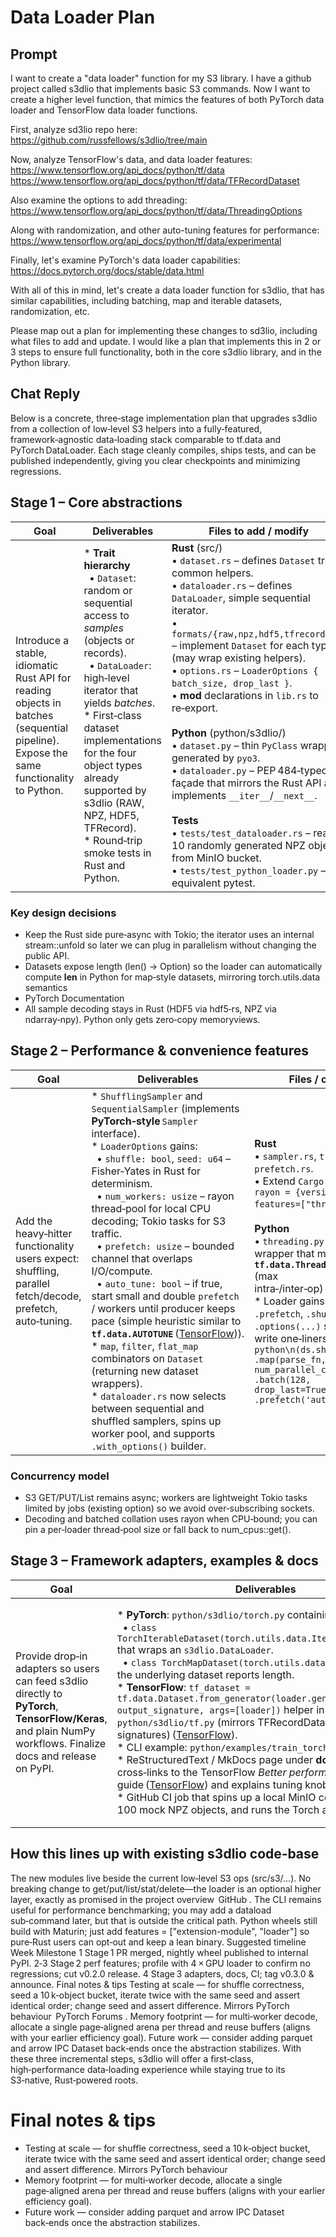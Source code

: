 # Data Loader Plan
## Prompt
I want to create a "data loader" function for my S3 library.  I have a github project called s3dlio that implements basic S3 commands.  Now I want to create a higher level function, that mimics the features of both PyTorch data loader and TensorFlow data loader functions.

First, analyze sd3lio repo here: https://github.com/russfellows/s3dlio/tree/main

Now, analyze TensorFlow's data, and data loader features: 
https://www.tensorflow.org/api_docs/python/tf/data
https://www.tensorflow.org/api_docs/python/tf/data/TFRecordDataset

Also examine the options to add threading: https://www.tensorflow.org/api_docs/python/tf/data/ThreadingOptions

Along with randomization, and other auto-tuning features for performance: https://www.tensorflow.org/api_docs/python/tf/data/experimental

Finally, let's examine PyTorch's data loader capabilities: https://docs.pytorch.org/docs/stable/data.html

With all of this in mind, let's create a data loader function for s3dlio, that has similar capabilities, including batching, map and iterable datasets, randomization, etc.  

Please map out a plan for implementing these changes to sd3lio, including what files to add and update.  I would like a plan that implements this in 2 or 3 steps to ensure full functionality, both in the core s3dlio library, and in the Python library.


## Chat Reply
Below is a concrete, three‑stage implementation plan that upgrades s3dlio from a collection of low‑level S3 helpers into a fully‑featured, framework‑agnostic data‑loading stack comparable to tf.data and PyTorch DataLoader. Each stage cleanly compiles, ships tests, and can be published independently, giving you clear checkpoints and minimizing regressions.

## Stage 1 – Core abstractions

| Goal                                                                                                                                  | Deliverables                                                                                                                                                                                                                                                                                                                                         | Files to add / modify                                                                                                                                                                                                                                                                                                                                                                                                                                                                                                                                                                                                                                                                                                                                                               |
| ------------------------------------------------------------------------------------------------------------------------------------- | ---------------------------------------------------------------------------------------------------------------------------------------------------------------------------------------------------------------------------------------------------------------------------------------------------------------------------------------------------- | ----------------------------------------------------------------------------------------------------------------------------------------------------------------------------------------------------------------------------------------------------------------------------------------------------------------------------------------------------------------------------------------------------------------------------------------------------------------------------------------------------------------------------------------------------------------------------------------------------------------------------------------------------------------------------------------------------------------------------------------------------------------------------------- |
| Introduce a stable, idiomatic Rust API for reading objects in batches (sequential pipeline). Expose the same functionality to Python. | \* **Trait hierarchy**<br>  • `Dataset`: random or sequential access to *samples* (objects or records).<br>  • `DataLoader`: high‑level iterator that yields *batches*.<br>\* First‑class dataset implementations for the four object types already supported by s3dlio (RAW, NPZ, HDF5, TFRecord).<br>\* Round‑trip smoke tests in Rust and Python. | **Rust** (src/)  <br>• `dataset.rs` – defines `Dataset` trait, common helpers. <br>• `dataloader.rs` – defines `DataLoader`, simple sequential iterator. <br>• `formats/{raw,npz,hdf5,tfrecord}.rs` – implement `Dataset` for each type (may wrap existing helpers). <br>• `options.rs` – `LoaderOptions { batch_size, drop_last }`.<br>• **mod** declarations in `lib.rs` to re‑export.<br><br>**Python** (python/s3dlio/)  <br>• `dataset.py` – thin `PyClass` wrappers generated by `pyo3`. <br>• `dataloader.py` – PEP 484‑typed façade that mirrors the Rust API and implements `__iter__`/`__next__`. <br><br>**Tests**  <br>• `tests/test_dataloader.rs` – read 10 randomly generated NPZ objects from MinIO bucket.<br>• `tests/test_python_loader.py` – equivalent pytest. |

### Key design decisions

* Keep the Rust side pure‑async with Tokio; the iterator uses an internal stream::unfold so later we can plug in parallelism without changing the public API.
* Datasets expose length (len() -> Option<usize>) so the loader can automatically compute __len__ in Python for map‑style datasets, mirroring torch.utils.data semantics 
* PyTorch Documentation
* All sample decoding stays in Rust (HDF5 via hdf5‑rs, NPZ via ndarray‑npy). Python only gets zero‑copy memoryviews.

## Stage 2 – Performance & convenience features
| Goal                                                                                                      | Deliverables                                                                                                                                                                                                                                                                                                                                                                                                                                                                                                                                                                                                                                                                                                                                                                                                  | Files / changes                                                                                                                                                                                                                                                                                                                                                                                                                                                                                                                                           |
| --------------------------------------------------------------------------------------------------------- | ------------------------------------------------------------------------------------------------------------------------------------------------------------------------------------------------------------------------------------------------------------------------------------------------------------------------------------------------------------------------------------------------------------------------------------------------------------------------------------------------------------------------------------------------------------------------------------------------------------------------------------------------------------------------------------------------------------------------------------------------------------------------------------------------------------- | --------------------------------------------------------------------------------------------------------------------------------------------------------------------------------------------------------------------------------------------------------------------------------------------------------------------------------------------------------------------------------------------------------------------------------------------------------------------------------------------------------------------------------------------------------- |
| Add the heavy‑hitter functionality users expect: shuffling, parallel fetch/decode, prefetch, auto‑tuning. | \* `ShufflingSampler` and `SequentialSampler` (implements **PyTorch‑style** `Sampler` interface).<br>\* `LoaderOptions` gains:<br>  • `shuffle: bool`, `seed: u64` – Fisher‑Yates in Rust for determinism.<br>  • `num_workers: usize` – rayon thread‑pool for local CPU decoding; Tokio tasks for S3 traffic.<br>  • `prefetch: usize` – bounded channel that overlaps I/O/compute.<br>  • `auto_tune: bool` – if true, start small and double `prefetch` / workers until producer keeps pace (simple heuristic similar to **`tf.data.AUTOTUNE`** ([TensorFlow][1])).<br>\* `map`, `filter`, `flat_map` combinators on `Dataset` (returning new dataset wrappers).<br>\* `dataloader.rs` now selects between sequential and shuffled samplers, spins up worker pool, and supports `.with_options()` builder. | **Rust**  <br>• `sampler.rs`, `transform.rs`, `prefetch.rs`. <br>• Extend `Cargo.toml` with `rayon = {version="*", features=["threads"]}`.<br><br>**Python**  <br>• `threading.py` – expose a thin wrapper that mimics **`tf.data.ThreadingOptions`** (max intra‑/inter‑op) ([TensorFlow][2]).<br>\* Loader gains `.map`, `.batch`, `.prefetch`, `.shuffle`, `.options(...)` so one can write one‑liners like in TF:<br>`python\n(ds.shuffle(10000)\n   .map(parse_fn, num_parallel_calls='auto')\n   .batch(128, drop_last=True)\n   .prefetch('auto'))` |

[1]: https://www.tensorflow.org/guide/data_performance?utm_source=chatgpt.com "Better performance with the tf.data API - TensorFlow Core"
[2]: https://www.tensorflow.org/api_docs/python/tf/data/ThreadingOptions?utm_source=chatgpt.com "tf.data.ThreadingOptions - TensorFlow v2.16.1"


### Concurrency model

* S3 GET/PUT/List remains async; workers are lightweight Tokio tasks limited by jobs (existing option) so we avoid over‑subscribing sockets.
* Decoding and batched collation uses rayon when CPU‑bound; you can pin a per‑loader thread‑pool size or fall back to num_cpus::get().

## Stage 3 – Framework adapters, examples & docs
| Goal                                                                                                                                                            | Deliverables                                                                                                                                                                                                                                                                                                                                                                                                                                                                                                                                                                                                                                                                                                                                                                                                                                                               | Files / changes                                                                                                                                                                                                                                                                                                                             |
| --------------------------------------------------------------------------------------------------------------------------------------------------------------- | -------------------------------------------------------------------------------------------------------------------------------------------------------------------------------------------------------------------------------------------------------------------------------------------------------------------------------------------------------------------------------------------------------------------------------------------------------------------------------------------------------------------------------------------------------------------------------------------------------------------------------------------------------------------------------------------------------------------------------------------------------------------------------------------------------------------------------------------------------------------------- | ------------------------------------------------------------------------------------------------------------------------------------------------------------------------------------------------------------------------------------------------------------------------------------------------------------------------------------------- |
| Provide drop‑in adapters so users can feed s3dlio directly to **PyTorch**, **TensorFlow/Keras**, and plain NumPy workflows.  Finalize docs and release on PyPI. | \* **PyTorch**: `python/s3dlio/torch.py` containing<br>  • `class TorchIterableDataset(torch.utils.data.IterableDataset)` that wraps an `s3dlio.DataLoader`.<br>  • `class TorchMapDataset(torch.utils.data.Dataset)` when the underlying dataset reports length.<br>\* **TensorFlow**: `tf_dataset = tf.data.Dataset.from_generator(loader.generator_signature, output_signature, args=[loader])` helper in `python/s3dlio/tf.py` (mirrors TFRecordDataset signatures) ([TensorFlow][1]).<br>\* CLI example: `python/examples/train_torch.py`, `train_tf.py`.<br>\* ReStructuredText / MkDocs page under **docs/** that cross‑links to the TensorFlow *Better performance with tf.data* guide ([TensorFlow][2]) and explains tuning knobs.<br>\* GitHub CI job that spins up a local MinIO container, uploads 100 mock NPZ objects, and runs the Torch and TF unit tests. | **Python**  <br>• new submodules `torch.py`, `tf.py`, `examples/`. <br><br>**Rust**  <br>• `lib.rs` exports `pub mod adapter` only for Python compilation feature (behind `#[cfg(feature="python")]`). <br><br>**Doc & Release**  <br>• `docs/data_loader.md`, update `README.md` usage section. <br>• Tag v0.3.0 and upload wheel to PyPI. |

[1]: https://www.tensorflow.org/api_docs/python/tf/data/Dataset?utm_source=chatgpt.com "tf.data.Dataset | TensorFlow v2.16.1"
[2]: https://www.tensorflow.org/guide/data_performance?utm_source=chatgpt.com "Better performance with the tf.data API - TensorFlow Core"



## How this lines up with existing s3dlio code‑base

The new modules live beside the current low‑level S3 ops (src/s3/…). No breaking change to get/put/list/stat/delete—the loader is an optional higher layer, exactly as promised in the project overview 
GitHub
.
The CLI remains useful for performance benchmarking; you may add a dataload sub‑command later, but that is outside the critical path.
Python wheels still build with Maturin; just add features = ["extension-module", "loader"] so pure‑Rust users can opt‑out and keep a lean binary.
Suggested timeline
Week	Milestone
1	Stage 1 PR merged, nightly wheel published to internal PyPI.
2‑3	Stage 2 perf features; profile with 4 × GPU loader to confirm no regressions; cut v0.2.0 release.
4	Stage 3 adapters, docs, CI; tag v0.3.0 & announce.
Final notes & tips
Testing at scale — for shuffle correctness, seed a 10 k‑object bucket, iterate twice with the same seed and assert identical order; change seed and assert difference. Mirrors PyTorch behaviour 
PyTorch Forums
.
Memory footprint — for multi‑worker decode, allocate a single page‑aligned arena per thread and reuse buffers (aligns with your earlier efficiency goal).
Future work — consider adding parquet and arrow IPC Dataset back‑ends once the abstraction stabilizes.
With these three incremental steps, s3dlio will offer a first‑class, high‑performance data‑loading experience while staying true to its S3‑native, Rust‑powered roots.

# Final notes & tips
* Testing at scale — for shuffle correctness, seed a 10 k‑object bucket, iterate twice with the same seed and assert identical order; change seed and assert difference. Mirrors PyTorch behaviour 
* Memory footprint — for multi‑worker decode, allocate a single page‑aligned arena per thread and reuse buffers (aligns with your earlier efficiency goal).
* Future work — consider adding parquet and arrow IPC Dataset back‑ends once the abstraction stabilizes.

